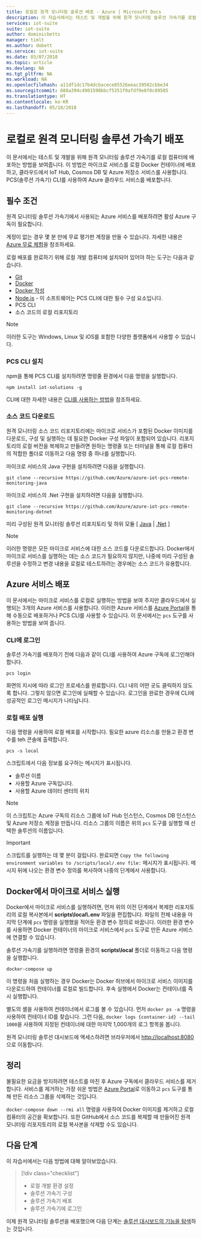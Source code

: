 ```yaml
---
title: 로컬로 원격 모니터링 솔루션 배포 - Azure | Microsoft Docs
description: 이 자습서에서는 테스트 및 개발을 위해 원격 모니터링 솔루션 가속기를 로컬 컴퓨터에 배포하는 방법을 보여줍니다.
services: iot-suite
suite: iot-suite
author: dominicbetts
manager: timlt
ms.author: dobett
ms.service: iot-suite
ms.date: 03/07/2018
ms.topic: article
ms.devlang: NA
ms.tgt_pltfrm: NA
ms.workload: NA
ms.openlocfilehash: a11df1dc17b4dcbacece85526eeac39502cbbe34
ms.sourcegitcommit: 688a394c4901590bbcf5351f9afdf9e8f0c89505
ms.translationtype: HT
ms.contentlocale: ko-KR
ms.lasthandoff: 05/18/2018
---
```

# <a name="deploy-the-remote-monitoring-solution-accelerator-locally"></a>로컬로 원격 모니터링 솔루션 가속기 배포

이 문서에서는 테스트 및 개발을 위해 원격 모니터링 솔루션 가속기를 로컬 컴퓨터에 배포하는 방법을 보여줍니다. 이 방법은 마이크로 서비스를 로컬 Docker 컨테이너에 배포하고, 클라우드에서 IoT Hub, Cosmos DB 및 Azure 저장소 서비스를 사용합니다. PCS(솔루션 가속기) CLI를 사용하여 Azure 클라우드 서비스를 배포합니다.

## <a name="prerequisites"></a>필수 조건

원격 모니터링 솔루션 가속기에서 사용되는 Azure 서비스를 배포하려면 활성 Azure 구독이 필요합니다.

계정이 없는 경우 몇 분 만에 무료 평가판 계정을 만들 수 있습니다. 자세한 내용은 [Azure 무료 체험](http://azure.microsoft.com/pricing/free-trial/)을 참조하세요.

로컬 배포를 완료하기 위해 로컬 개발 컴퓨터에 설치되어 있어야 하는 도구는 다음과 같습니다.

* [Git](https://git-scm.com/)
* [Docker](https://www.docker.com)
* [Docker 작성](https://docs.docker.com/compose/install/)
* [Node.js](https://nodejs.org/) - 이 소프트웨어는 PCS CLI에 대한 필수 구성 요소입니다.
* PCS CLI
* 소스 코드의 로컬 리포지토리

> [!NOTE]
> 이러한 도구는 Windows, Linux 및 iOS를 포함한 다양한 플랫폼에서 사용할 수 있습니다.

### <a name="install-the-pcs-cli"></a>PCS CLI 설치

npm을 통해 PCS CLI를 설치하려면 명령줄 환경에서 다음 명령을 실행합니다.

```cmd/sh
npm install iot-solutions -g
```

CLI에 대한 자세한 내용은 [CLI를 사용하는 방법](https://github.com/Azure/pcs-cli/blob/master/README.md)을 참조하세요.

### <a name="download-the-source-code"></a>소스 코드 다운로드

 원격 모니터링 소스 코드 리포지토리에는 마이크로 서비스가 포함된 Docker 이미지를 다운로드, 구성 및 실행하는 데 필요한 Docker 구성 파일이 포함되어 있습니다. 리포지토리의 로컬 버전을 복제하고 만들려면 원하는 명령줄 또는 터미널을 통해 로컬 컴퓨터의 적합한 폴더로 이동하고 다음 명령 중 하나를 실행합니다.

마이크로 서비스의 Java 구현을 설치하려면 다음을 실행합니다.

```cmd/sh
git clone --recursive https://github.com/Azure/azure-iot-pcs-remote-monitoring-java
```

마이크로 서비스의 .Net 구현을 설치하려면 다음을 실행합니다.

```cmd\sh
git clone --recursive https://github.com/Azure/azure-iot-pcs-remote-monitoring-dotnet
```

미리 구성된 원격 모니터링 솔루션 리포지토리 및 하위 모듈 [ [Java](https://github.com/Azure/azure-iot-pcs-remote-monitoring-java) | [.Net](https://github.com/Azure/azure-iot-pcs-remote-monitoring-dotnet) ]

> [!NOTE]
> 이러한 명령은 모든 마이크로 서비스에 대한 소스 코드를 다운로드합니다. Docker에서 마이크로 서비스를 실행하는 데는 소스 코드가 필요하지 않지만, 나중에 미리 구성된 솔루션을 수정하고 변경 내용을 로컬로 테스트하려는 경우에는 소스 코드가 유용합니다.

## <a name="deploy-the-azure-services"></a>Azure 서비스 배포

이 문서에서는 마이크로 서비스를 로컬로 실행하는 방법을 보여 주지만 클라우드에서 실행되는 3개의 Azure 서비스를 사용합니다. 이러한 Azure 서비스를 [Azure Portal](https://github.com/Azure/azure-iot-pcs-remote-monitoring-dotnet/wiki/Manual-steps-to-create-azure-resources-for-local-setup)을 통해 수동으로 배포하거나 PCS CLI를 사용할 수 있습니다. 이 문서에서는 `pcs` 도구를 사용하는 방법을 보여 줍니다.

### <a name="sign-in-to-the-cli"></a>CLI에 로그인

솔루션 가속기를 배포하기 전에 다음과 같이 CLI를 사용하여 Azure 구독에 로그인해야 합니다.

```cmd/sh
pcs login
```

화면의 지시에 따라 로그인 프로세스를 완료합니다. CLI 내의 어떤 곳도 클릭하지 않도록 합니다. 그렇지 않으면 로그인에 실패할 수 있습니다. 로그인을 완료한 경우에 CLI에 성공적인 로그인 메시지가 나타납니다. 

### <a name="run-a-local-deployment"></a>로컬 배포 실행

다음 명령을 사용하여 로컬 배포를 시작합니다. 필요한 azure 리소스를 만들고 환경 변수를 teh 콘솔에 출력합니다. 

```cmd/pcs
pcs -s local
```

스크립트에서 다음 정보를 요구하는 메시지가 표시됩니다.

* 솔루션 이름
* 사용할 Azure 구독입니다.
* 사용할 Azure 데이터 센터의 위치

> [!NOTE]
> 이 스크립트는 Azure 구독의 리소스 그룹에 IoT Hub 인스턴스, Cosmos DB 인스턴스 및 Azure 저장소 계정을 만듭니다. 리소스 그룹의 이름은 위의 `pcs` 도구를 실행할 때 선택한 솔루션의 이름입니다. 

> [!IMPORTANT]
> 스크립트를 실행하는 데 몇 분이 걸립니다. 완료되면 `Copy the following environment variables to /scripts/local/.env file:` 메시지가 표시됩니다. 메시지 뒤에 나오는 환경 변수 정의를 복사하여 나중의 단계에서 사용합니다.

## <a name="run-the-microservices-in-docker"></a>Docker에서 마이크로 서비스 실행

Docker에서 마이크로 서비스를 실행하려면, 먼저 위의 이전 단계에서 복제한 리포지토리의 로컬 복사본에서 **scripts\\local\\.env** 파일을 편집합니다. 파일의 전체 내용을 마지막 단계에 `pcs` 명령을 실행했을 적어둔 환경 변수 정의로 바꿉니다. 이러한 환경 변수를 사용하면 Docker 컨테이너의 마이크로 서비스에서 `pcs` 도구로 만든 Azure 서비스에 연결할 수 있습니다.

솔루션 가속기를 실행하려면 명령줄 환경의 **scripts\local** 폴더로 이동하고 다음 명령을 실행합니다.

```cmd\sh
docker-compose up
```

이 명령을 처음 실행하는 경우 Docker는 Docker 허브에서 마이크로 서비스 이미지를 다운로드하여 컨테이너를 로컬로 빌드합니다. 후속 실행에서 Docker는 컨테이너를 즉시 실행합니다.

별도의 셸을 사용하여 컨테이너에서 로그를 볼 수 있습니다. 먼저 `docker ps -a` 명령을 사용하여 컨테이너 ID를 찾습니다. 그런 다음, `docker logs {container-id} --tail 1000`을 사용하여 지정된 컨테이너에 대한 마지막 1,000개의 로그 항목을 봅니다.

원격 모니터링 솔루션 대시보드에 액세스하려면 브라우저에서 [http://localhost:8080](http://localhost:8080)으로 이동합니다.

## <a name="clean-up"></a>정리

불필요한 요금을 방지하려면 테스트를 마친 후 Azure 구독에서 클라우드 서비스를 제거합니다. 서비스를 제거하는 가장 쉬운 방법은 [Azure Portal](https://ms.portal.azure.com)로 이동하고 `pcs` 도구를 통해 만든 리소스 그룹을 삭제하는 것입니다.

`docker-compose down --rmi all` 명령을 사용하여 Docker 이미지를 제거하고 로컬 컴퓨터의 공간을 확보합니다. 또한 GitHub에서 소스 코드를 복제할 때 만들어진 원격 모니터링 리포지토리의 로컬 복사본을 삭제할 수도 있습니다.

## <a name="next-steps"></a>다음 단계

이 자습서에서는 다음 방법에 대해 알아보았습니다.

> [!div class="checklist"]
> * 로컬 개발 환경 설정
> * 솔루션 가속기 구성
> * 솔루션 가속기 배포
> * 솔루션 가속기에 로그인

이제 원격 모니터링 솔루션을 배포했으며 다음 단계는 [솔루션 대시보드의 기능을 탐색](iot-accelerators-remote-monitoring-deploy.md)하는 것입니다.

<!-- Next tutorials in the sequence -->